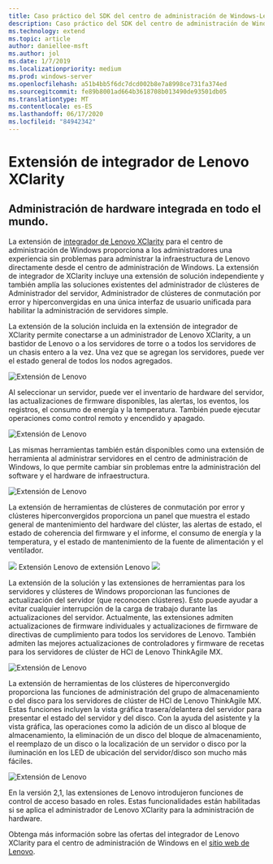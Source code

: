 ```yaml
---
title: Caso práctico del SDK del centro de administración de Windows-Lenovo
description: Caso práctico del SDK del centro de administración de Windows-Lenovo
ms.technology: extend
ms.topic: article
author: daniellee-msft
ms.author: jol
ms.date: 1/7/2019
ms.localizationpriority: medium
ms.prod: windows-server
ms.openlocfilehash: a51b4bb5f6dc7dcd002b8e7a8998ce731fa374ed
ms.sourcegitcommit: fe89b8001ad664b3618708b013490de93501db05
ms.translationtype: MT
ms.contentlocale: es-ES
ms.lasthandoff: 06/17/2020
ms.locfileid: "84942342"
---
```

# <a name="lenovo-xclarity-integrator-extension"></a>Extensión de integrador de Lenovo XClarity

## <a name="integrated-hardware-management-everywhere"></a>Administración de hardware integrada en todo el mundo.

La extensión de [integrador de Lenovo XClarity](https://www.lenovo.com/us/en/data-center/software/systems-management/XClarity-Integrator/p/WMD00000370) para el centro de administración de Windows proporciona a los administradores una experiencia sin problemas para administrar la infraestructura de Lenovo directamente desde el centro de administración de Windows. La extensión de integrador de XClarity incluye una extensión de solución independiente y también amplía las soluciones existentes del administrador de clústeres de Administrador del servidor, Administrador de clústeres de conmutación por error y hiperconvergidas en una única interfaz de usuario unificada para habilitar la administración de servidores simple. 

La extensión de la solución incluida en la extensión de integrador de XClarity permite conectarse a un administrador de Lenovo XClarity, a un bastidor de Lenovo o a los servidores de torre o a todos los servidores de un chasis entero a la vez. Una vez que se agregan los servidores, puede ver el estado general de todos los nodos agregados.

![Extensión de Lenovo](../../media/extend-case-study-lenovo/lenovo-1.png)

Al seleccionar un servidor, puede ver el inventario de hardware del servidor, las actualizaciones de firmware disponibles, las alertas, los eventos, los registros, el consumo de energía y la temperatura. También puede ejecutar operaciones como control remoto y encendido y apagado.

![Extensión de Lenovo](../../media/extend-case-study-lenovo/lenovo-2.png)

Las mismas herramientas también están disponibles como una extensión de herramienta al administrar servidores en el centro de administración de Windows, lo que permite cambiar sin problemas entre la administración del software y el hardware de infraestructura.

![Extensión de Lenovo](../../media/extend-case-study-lenovo/lenovo-3.png)

La extensión de herramientas de clústeres de conmutación por error y clústeres hiperconvergidos proporciona un panel que muestra el estado general de mantenimiento del hardware del clúster, las alertas de estado, el estado de coherencia del firmware y el informe, el consumo de energía y la temperatura, y el estado de mantenimiento de la fuente de alimentación y el ventilador.

![](../../media/extend-case-study-lenovo/lenovo-4.png)
Extensión Lenovo de extensión Lenovo ![](../../media/extend-case-study-lenovo/lenovo-5.png)

La extensión de la solución y las extensiones de herramientas para los servidores y clústeres de Windows proporcionan las funciones de actualización del servidor (que reconocen clústeres). Esto puede ayudar a evitar cualquier interrupción de la carga de trabajo durante las actualizaciones del servidor. Actualmente, las extensiones admiten actualizaciones de firmware individuales y actualizaciones de firmware de directivas de cumplimiento para todos los servidores de Lenovo. También admiten las mejores actualizaciones de controladores y firmware de recetas para los servidores de clúster de HCl de Lenovo ThinkAgile MX.

![Extensión de Lenovo](../../media/extend-case-study-lenovo/lenovo-6-fwupdate.png)

La extensión de herramientas de los clústeres de hiperconvergido proporciona las funciones de administración del grupo de almacenamiento o del disco para los servidores de clúster de HCl de Lenovo ThinkAgile MX. Estas funciones incluyen la vista gráfica trasera/delantera del servidor para presentar el estado del servidor y del disco. Con la ayuda del asistente y la vista gráfica, las operaciones como la adición de un disco al bloque de almacenamiento, la eliminación de un disco del bloque de almacenamiento, el reemplazo de un disco o la localización de un servidor o disco por la iluminación en los LED de ubicación del servidor/disco son mucho más fáciles.

![Extensión de Lenovo](../../media/extend-case-study-lenovo/lenovo-7-diskmgr.png)

En la versión 2,1, las extensiones de Lenovo introdujeron funciones de control de acceso basado en roles. Estas funcionalidades están habilitadas si se aplica el administrador de Lenovo XClarity para la administración de hardware.

Obtenga más información sobre las ofertas del integrador de Lenovo XClarity para el centro de administración de Windows en el [sitio web de Lenovo](https://support.lenovo.com/us/en/solutions/ht507549).
